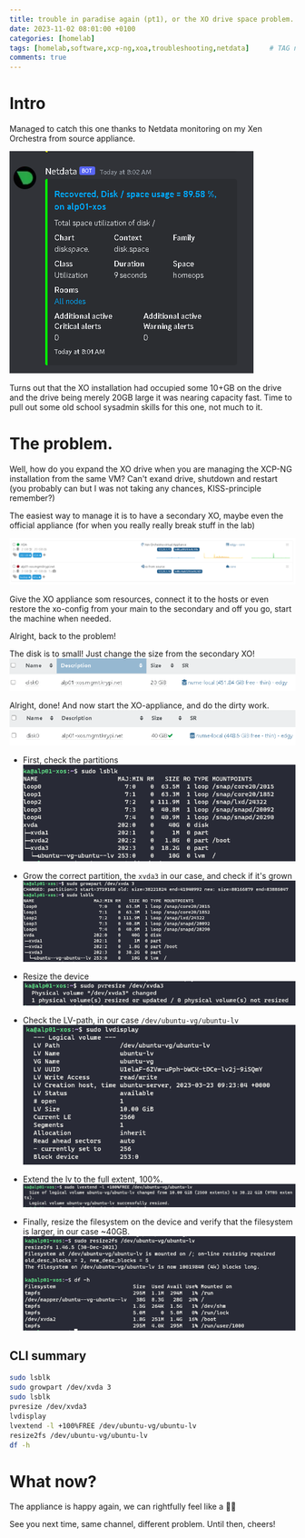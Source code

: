 ```yaml
---
title: trouble in paradise again (pt1), or the XO drive space problem.
date: 2023-11-02 08:01:00 +0100
categories: [homelab]
tags: [homelab,software,xcp-ng,xoa,troubleshooting,netdata]     # TAG names should always be lowercase
comments: true
---
```


# Intro

Managed to catch this one thanks to Netdata monitoring on my Xen Orchestra from source appliance.

![image tooltip here](/assets/images/2023-11-02-trouble-in-paradise-pt1/disk_alert.PNG)

Turns out that the XO installation had occupied some 10+GB on the drive and the drive being merely 20GB large it was nearing capacity fast.
Time to pull out some old school sysadmin skills for this one, not much to it.

# The problem.

Well, how do you expand the XO drive when you are managing the XCP-NG installation from the same VM? Can't exand drive, shutdown and restart (you probably can but I was not taking any chances, KISS-principle remember?)

The easiest way to manage it is to have a secondary XO, maybe even the official appliance (for when you really really break stuff in the lab) 

![image tooltip here](/assets/images/2023-11-02-trouble-in-paradise-pt1/dual_xo.PNG)

Give the XO appliance som resources, connect it to the hosts or even restore the xo-config from your main to the secondary and off you go, start the machine when needed.

Alright, back to the problem!

The disk is to small! Just change the size from the secondary XO!
![image tooltip here](/assets/images/2023-11-02-trouble-in-paradise-pt1/disk_before.PNG)

Alright, done! And now start the XO-appliance, and do the dirty work.
![image tooltip here](/assets/images/2023-11-02-trouble-in-paradise-pt1/disk_after.PNG)

* First, check the partitions
![image tooltip here](/assets/images/2023-11-02-trouble-in-paradise-pt1/disk_1.PNG)

* Grow the correct partition, the ```xvda3``` in our case, and check if it's grown
![image tooltip here](/assets/images/2023-11-02-trouble-in-paradise-pt1/disk_2.PNG)

* Resize the device
![image tooltip here](/assets/images/2023-11-02-trouble-in-paradise-pt1/disk_3.PNG)

* Check the LV-path, in our case ```/dev/ubuntu-vg/ubuntu-lv```
![image tooltip here](/assets/images/2023-11-02-trouble-in-paradise-pt1/disk_4.PNG)

* Extend the lv to the full extent, 100%.
![image tooltip here](/assets/images/2023-11-02-trouble-in-paradise-pt1/disk_5.PNG)

* Finally, resize the filesystem on the device and verify that the filesystem is larger, in our case ~40GB.
![image tooltip here](/assets/images/2023-11-02-trouble-in-paradise-pt1/disk_6.PNG)


## CLI summary

```bash
sudo lsblk
sudo growpart /dev/xvda 3
sudo lsblk
pvresize /dev/xvda3
lvdisplay
lvextend -l +100%FREE /dev/ubuntu-vg/ubuntu-lv
resize2fs /dev/ubuntu-vg/ubuntu-lv
df -h
```

# What now?

The appliance is happy again, we can rightfully feel like a 🐱‍👤

See you next time, same channel, different problem. Until then, cheers!
